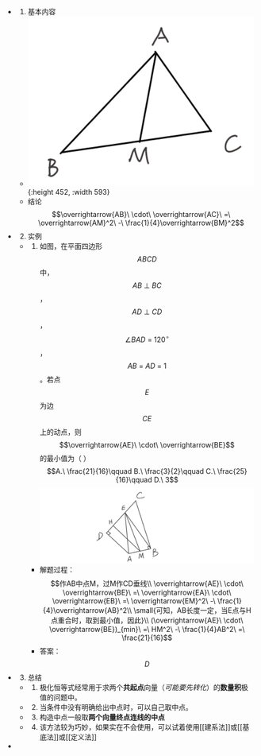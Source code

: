 - 1. 基本内容
	- ![极化恒等式](../assets/%E6%9E%81%E5%8C%96%E6%81%92%E7%AD%89%E5%BC%8F.png){:height 452, :width 593}
	- 结论 $$\overrightarrow{AB}\ \cdot\ \overrightarrow{AC}\ =\ \overrightarrow{AM}^2\ -\ \frac{1}{4}\overrightarrow{BM}^2$$
- 2. 实例
	- 1. 如图，在平面四边形$$ABCD$$中，$$AB\ \perp\ BC$$，$$AD\ \perp\ CD$$，$$\angle BAD\ =\ 120^\circ$$，$$AB\ =\ AD\ =\ 1$$。若点$$E$$为边$$CE$$上的动点，则$$\overrightarrow{AE}\ \cdot\ \overrightarrow{BE}$$的最小值为（    ）
	  $$A.\ \frac{21}{16}\qquad B.\ \frac{3}{2}\qquad C.\ \frac{25}{16}\qquad D.\ 3$$
	  ![极化恒等式1](../assets/%E6%9C%AA%E5%91%BD%E5%90%8D%E6%96%87%E6%A1%A3_2_1679847248240.png)
		- 解题过程：
		  $$作AB中点M，过M作CD垂线\\ \overrightarrow{AE}\ \cdot\ \overrightarrow{BE}\ =\ \overrightarrow{EA}\ \cdot\ \overrightarrow{EB}\ =\ \overrightarrow{EM}^2\ -\ \frac{1}{4}\overrightarrow{AB}^2\\ \small{可知，AB长度一定，当E点与H点重合时，取到最小值，因此}\\ (\overrightarrow{AE}\ \cdot\ \overrightarrow{BE})_{min}\ =\ HM^2\ -\ \frac{1}{4}AB^2\ =\ \frac{21}{16}$$
		- 答案：$$D$$
- 3. 总结
	- 1. 极化恒等式经常用于求两个**共起点**向量（*可能要先转化*）的**数量积**极值的问题中。
	- 2. 当条件中没有明确给出中点时，可以自己取中点。
	- 3. 构造中点一般取**两个向量终点连线的中点**
	- 4. 该方法较为巧妙，如果实在不会使用，可以试着使用[[建系法]]或[[基底法]]或[[定义法]]
-